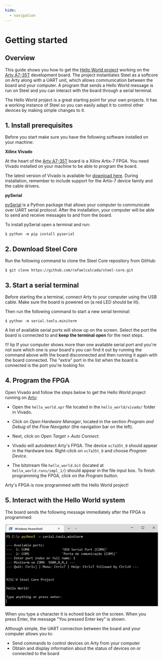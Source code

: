 ```yaml
---
hide:
  - navigation
---
```


# Getting started

## Overview

This guide shows you how to get the [Hello World project](https://github.com/rafaelcalcada/steel-core/tree/main/hello_world/vivado) working on the [Arty A7-35T](https://digilent.com/shop/arty-a7-artix-7-fpga-development-board/) development board. The project instantiates Steel as a softcore on Arty along with a UART unit, which allows communication between the board and your computer. A program that sends a Hello World message is run on Steel and you can interact with the board through a serial terminal.

The Hello World project is a great starting point for your own projects. It has a working instance of Steel so you can easily adapt it to control other devices by making simple changes to it.

## 1. Install prerequisites

Before you start make sure you have the following software installed on your machine:

**Xilinx Vivado**

At the heart of the [Arty A7-35T](https://digilent.com/shop/arty-a7-artix-7-fpga-development-board/) board is a Xilinx Artix-7 FPGA. You need Vivado installed on your machine to be able to program the board.

The latest version of Vivado is available for [download here](https://www.xilinx.com/support/download.html). During installation, remember to include support for the Artix-7 device family and the cable drivers.

**pySerial**

[pySerial](https://pyserial.readthedocs.io/en/latest/index.html) is a Python package that allows your computer to communicate over UART serial protocol. After the installation, your computer will be able to send and receive messages to and from the board.

To install pySerial open a terminal and run:

```
$ python -m pip install pyserial
```

## 2. Download Steel Core

Run the following command to clone the Steel Core repository from GitHub:

```
$ git clone https://github.com/rafaelcalcada/steel-core.git
```

## 3. Start a serial terminal

Before starting the a terminal, connect Arty to your computer using the USB cable. Make sure the board is powered on (a red LED should be lit).

Then run the following command to start a new serial terminal:

```
$ python -m serial.tools.miniterm
```

A list of available serial ports will show up on the screen. Select the port the board is connected to and **keep the terminal open** for the next steps.

!!! tip
    If your computer shows more than one available serial port and you're not sure which one is your board's you can find it out by running the command above with the board disconnected and then running it again with the board connected. The "extra" port in the list when the board is connected is the port you're looking for.

## 4. Program the FPGA

Open Vivado and follow the steps below to get the Hello World project running on [Arty](https://digilent.com/shop/arty-a7-artix-7-fpga-development-board/):

- Open the `hello_world.xpr` file located in the `hello_world/vivado/` folder in Vivado.

- Click on *Open Hardware Manager*, located in the section *Program and Debug* of the *Flow Navigator* (the navigation bar on the left).

- Next, click on *Open Target > Auto Connect*.

- Vivado will autodetect Arty's FPGA. The device `xc7a35t_0` should appear in the Hardware box. Right-click on `xc7a35t_0` and choose *Program Device*.

- The bitstream file `hello_world.bit` (located at `hello_world.runs/impl_1/`) should appear in the file input box. To finish programming the FPGA, click on the *Program* button.

Arty's FPGA is now programmed with the Hello World project!

## 5. Interact with the Hello World system

The board sends the following message immediately after the FPGA is programmed:

![pyserial-hello](images/getting-started/pyserial-0.png)

When you type a character it is echoed back on the screen. When you press Enter, the message "You pressed Enter key" is shown.

Although simple, the UART connection between the board and your computer allows you to:

- Send commands to control devices on Arty from your computer
- Obtain and display information about the status of devices on or connected to the board

</br>

